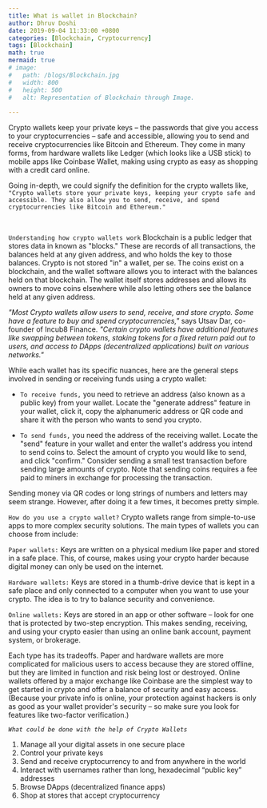 ```yaml
---
title: What is wallet in Blockchain?
author: Dhruv Doshi
date: 2019-09-04 11:33:00 +0800
categories: [Blockchain, Cryptocurrency]
tags: [Blockchain]
math: true
mermaid: true
# image:
#   path: /blogs/Blockchain.jpg
#   width: 800
#   height: 500
#   alt: Representation of Blockchain through Image.
  
---
```


Crypto wallets keep your private keys – the passwords that give you access to your cryptocurrencies – safe and accessible, allowing you to send and receive cryptocurrencies like Bitcoin and Ethereum. They come in many forms, from hardware wallets like Ledger (which looks like a USB stick) to mobile apps like Coinbase Wallet, making using crypto as easy as shopping with a credit card online.

Going in-depth, we could signify the definition for the crypto wallets like, `"Crypto wallets store your private keys, keeping your crypto safe and accessible. They also allow you to send, receive, and spend cryptocurrencies like Bitcoin and Ethereum."`

<br>

`Understanding how crypto wallets work`
Blockchain is a public ledger that stores data in known as "blocks." These are records of all transactions, the balances held at any given address, and who holds the key to those balances. Crypto is not stored "in" a wallet, per se. The coins exist on a blockchain, and the wallet software allows you to interact with the balances held on that blockchain. The wallet itself stores addresses and allows its owners to move coins elsewhere while also letting others see the balance held at any given address.

*"Most Crypto wallets allow users to send, receive, and store crypto. Some have a feature to buy and spend cryptocurrencies,"* says Utsav Dar, co-founder of Incub8 Finance. *"Certain crypto wallets have additional features like swapping between tokens, staking tokens for a fixed return paid out to users, and access to DApps (decentralized applications) built on various networks."*

While each wallet has its specific nuances, here are the general steps involved in sending or receiving funds using a crypto wallet:

 - `To receive funds,` you need to retrieve an address (also known as a public key) from your wallet. Locate the "generate address" feature in your wallet, click it, copy the alphanumeric address or QR code and share it with the person who wants to send you crypto.

 - `To send funds,` you need the address of the receiving wallet. Locate the "send" feature in your wallet and enter the wallet's address you intend to send coins to. Select the amount of crypto you would like to send, and click "confirm." Consider sending a small test transaction before sending large amounts of crypto. Note that sending coins requires a fee paid to miners in exchange for processing the transaction.

Sending money via QR codes or long strings of numbers and letters may seem strange. However, after doing it a few times, it becomes pretty simple.


`How do you use a crypto wallet?`
Crypto wallets range from simple-to-use apps to more complex security solutions. The main types of wallets you can choose from include:

`Paper wallets:` Keys are written on a physical medium like paper and stored in a safe place. This, of course, makes using your crypto harder because digital money can only be used on the internet. 

`Hardware wallets:` Keys are stored in a thumb-drive device that is kept in a safe place and only connected to a computer when you want to use your crypto. The idea is to try to balance security and convenience.

`Online wallets:` Keys are stored in an app or other software – look for one that is protected by two-step encryption. This makes sending, receiving, and using your crypto easier than using an online bank account, payment system, or brokerage. 

Each type has its tradeoffs. Paper and hardware wallets are more complicated for malicious users to access because they are stored offline, but they are limited in function and risk being lost or destroyed. Online wallets offered by a major exchange like Coinbase are the simplest way to get started in crypto and offer a balance of security and easy access. (Because your private info is online, your protection against hackers is only as good as your wallet provider's security – so make sure you look for features like two-factor verification.)

*`What could be done with the help of Crypto Wallets`*<br>

1. Manage all your digital assets in one secure place 
2. Control your private keys 
3. Send and receive cryptocurrency to and from anywhere in the world 
4. Interact with usernames rather than long, hexadecimal “public key” addresses 
5. Browse DApps (decentralized finance apps) 
6. Shop at stores that accept cryptocurrency
